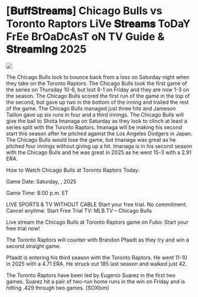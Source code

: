 #  [𝐁𝐮𝐟𝐟𝐒𝐭𝐫𝐞𝐚𝐦𝐬] Chicago Bulls vs Toronto Raptors LiVe 𝐒𝐭𝐫𝐞𝐚𝐦𝐬 ToDaY FrEe BrOaDcAsT oN TV Guide & 𝐒𝐭𝐫𝐞𝐚𝐦𝐢𝐧𝐠  2025  
  
  
[![](https://i.imgur.com/qSNzIqt.png)](https://movie.rssnews.media/fwBLVfbMM.php)  
  
The Chicago Bulls look to bounce back from a loss on Saturday night when they take on the Toronto Raptors. The Chicago Bulls took the first game of the series on Thursday 10-6, but lost 8-1 on Friday and they are now 1-3 on the season. The Chicago Bulls scored the first run of the game in the top of the second, but gave up two in the bottom of the inning and trailed the rest of the game. The Chicago Bulls managed just three hits and Jameson Taillon gave up six runs in four and a third innings. The Chicago Bulls will give the ball to Shota Imanaga on Saturday as they look to clinch at least a series split with the Toronto Raptors. Imanaga will be making his second start this season after he pitched against the Los Angeles Dodgers in Japan. The Chicago Bulls would lose the game, but Imanaga was great as he pitched four innings without giving up a hit. Imanaga is in his second season with the Chicago Bulls and he was great in 2025 as he went 15-3 with a 2.91 ERA.

How to Watch Chicago Bulls at Toronto Raptors Today:

Game Date: Saturday, , 2025

Game Time: 8:00 p.m. ET

LIVE SPORTS & TV WITHOUT CABLE
Start your free trial. No commitment. Cancel anytime.
Start Free Trial
TV: MLB.TV – Chicago Bulls

Live stream the Chicago Bulls at Toronto Raptors game on Fubo: Start your free trial now!

The Toronto Raptors will counter with Brandon Pfaadt as they try and win a second straight game.

Pfaadt is entering his third season with the Toronto Raptors. He went 11-10 in 2025 with a 4.71 ERA. He struck out 185 last season and walked just 42.

The Toronto Raptors have been led by Eugenio Suarez in the first two games. Suarez hit a pair of two-run home runs in the win on Friday and is hitting .429 through two games. [SOXbim]